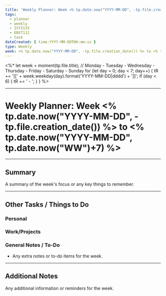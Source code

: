 ```yaml
---
title: 'Weekly Planner: Week <% tp.date.now("YYYY-MM-DD", -tp.file.creation_date()) %> to <% tp.date.now("YYYY-MM-DD", tp.date.now("WW")+7) %>'
tags:
  - planner
  - weekly
  - ISYS115
  - ENST112
  - task
dateCreated: { time:YYYY-MM-DDTHH:mm:ss } 
type: Weekly
week: <% tp.date.now("YYYY-MM-DD", -tp.file.creation_date()) %> to <% tp.date.now("YYYY-MM-DD", tp.date.now("WW")+7) %>
---
```

<%*
let week = moment(tp.file.title);
// Monday - Tuesday - Wednesday - Thursday - Friday - Saturday - Sunday
for (let day = 0; day < 7; day++) {
    tR += '[[' + week.weekday(day).format('YYYY-MM-DD|dddd') + ']]';
    if (day < 6) {
        tR += ' - ';
    }
}
%>

---
# Weekly Planner: Week <% tp.date.now("YYYY-MM-DD", -tp.file.creation_date()) %> to <% tp.date.now("YYYY-MM-DD", tp.date.now("WW")+7) %>
---

## Summary
A summary of the week's focus or any key things to remember.

---


## Other Tasks / Things to Do
### Personal


### Work/Projects


### General Notes / To-Do
- Any extra notes or to-do items for the week.

---

## Additional Notes
Any additional information or reminders for the week.
